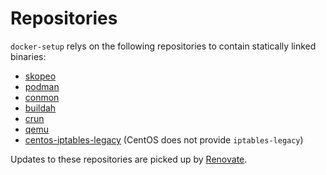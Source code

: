 # Repositories

`docker-setup` relys on the following repositories to contain statically linked binaries:

- [skopeo](https://github.com/nicholasdille/skopeo-static)
- [podman](https://github.com/nicholasdille/podman-static)
- [conmon](https://github.com/nicholasdille/conmon-static)
- [buildah](https://github.com/nicholasdille/buildah-static)
- [crun](https://github.com/nicholasdille/crun-static)
- [qemu](https://github.com/nicholasdille/qemu-static)
- [centos-iptables-legacy](https://github.com/nicholasdille/centos-iptables-legacy) (CentOS does not provide `iptables-legacy`)

Updates to these repositories are picked up by [Renovate](renovate.md).
